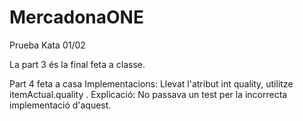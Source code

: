 # MercadonaONE
Prueba Kata 01/02

La part 3 és la final feta a classe.

Part 4 feta a casa
  Implementacions: 
    Llevat l'atribut int quality, utilitze itemActual.quality .
    Explicació: No passava un test per la incorrecta implementació d'aquest.
